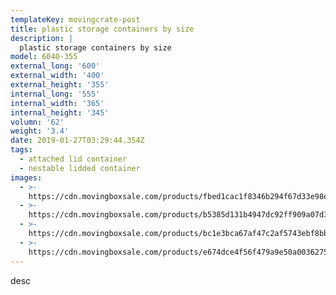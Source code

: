 ```yaml
---
templateKey: movingcrate-post
title: plastic storage containers by size
description: |
  plastic storage containers by size
model: 6040-355
external_long: '600'
external_width: '400'
external_height: '355'
internal_long: '555'
internal_width: '365'
internal_height: '345'
volumn: '62'
weight: '3.4'
date: 2019-01-27T03:29:44.354Z
tags:
  - attached lid container
  - nestable lidded container
images:
  - >-
    https://cdn.movingboxsale.com/products/fbed1cac1f8346b294f67d33e98e4a6e.jpg
  - >-
    https://cdn.movingboxsale.com/products/b5385d131b4947dc92ff909a07d30cc5.jpg
  - >-
    https://cdn.movingboxsale.com/products/bc1e3bca67af47c2af5743ebf8bb12c3.jpg
  - >-
    https://cdn.movingboxsale.com/products/e674dce4f56f479a9e50a0036275ac01.jpg
---
```

desc
